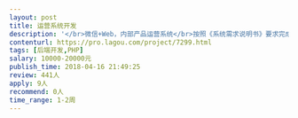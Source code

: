 ```yaml
---                
layout: post       
title: 运营系统开发           
description: '</br>微信+Web，内部产品运营系统</br>按照《系统需求说明书》要求完成所示具体功能模块的开发</br>服务包括两部分</br>技术框架指导和实施顾问。</br>独立的模块设计和技术实现。根据业务需求，由独立完成功能模块的设计和开发工作，实现完整功能交付。</br>'     
contenturl: https://pro.lagou.com/project/7299.html      
tags: [后端开发,PHP]            
salary: 10000-20000元          
publish_time: 2018-04-16 21:49:25         
review: 441人                   
apply: 9人                   
recommend: 0人                   
time_range: 1-2周              
---                 
```

